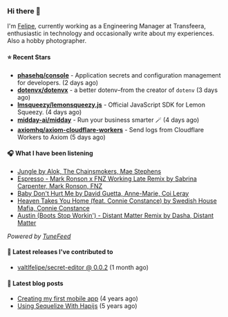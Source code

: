 ### Hi there 👋

I'm [Felipe](https://felipevm.com), currently working as a Engineering Manager at Transfeera, enthusiastic in technology and occasionally write about my experiences. Also a hobby photographer.

#### ⭐ Recent Stars
- **[phasehq/console](https://github.com/phasehq/console)** - Application secrets and configuration management for developers. (2 days ago)
- **[dotenvx/dotenvx](https://github.com/dotenvx/dotenvx)** - a better dotenv–from the creator of `dotenv` (3 days ago)
- **[lmsqueezy/lemonsqueezy.js](https://github.com/lmsqueezy/lemonsqueezy.js)** - Official JavaScript SDK for Lemon Squeezy. (4 days ago)
- **[midday-ai/midday](https://github.com/midday-ai/midday)** - Run your business smarter 🪄 (4 days ago)
- **[axiomhq/axiom-cloudflare-workers](https://github.com/axiomhq/axiom-cloudflare-workers)** - Send logs from Cloudflare Workers to Axiom (5 days ago)

#### 🎧 What I have been listening
- [Jungle by Alok, The Chainsmokers, Mae Stephens](https://open.spotify.com/track/0OvO2X2Q3i98dc5RcgEN3x)
- [Espresso - Mark Ronson x FNZ Working Late Remix by Sabrina Carpenter, Mark Ronson, FNZ](https://open.spotify.com/track/2rHUyJioDOKDshDDxzbISl)
- [Baby Don&#39;t Hurt Me by David Guetta, Anne-Marie, Coi Leray](https://open.spotify.com/track/3BKD1PwArikchz2Zrlp1qi)
- [Heaven Takes You Home (feat. Connie Constance) by Swedish House Mafia, Connie Constance](https://open.spotify.com/track/3nEHrvNNtgLv9rneTAYVr4)
- [Austin (Boots Stop Workin&#39;) - Distant Matter Remix by Dasha, Distant Matter](https://open.spotify.com/track/0gkTJziolVNOmmdwgaRMho)

_Powered by [TuneFeed](https://tunefeed.app?ref=valtlfelipe-gh-profile)_ 

#### 🚀 Latest releases I've contributed to


- [valtlfelipe/secret-editor @ 0.0.2](https://github.com/valtlfelipe/secret-editor/releases/tag/0.0.2) (1 month ago)

#### 📄 Latest blog posts
- [Creating my first mobile app](https://felipevm.com/posts/creating-my-first-mobile-app/) (4 years ago)
- [Using Sequelize With Hapijs](https://felipevm.com/posts/using-sequelize-with-hapijs/) (5 years ago)
